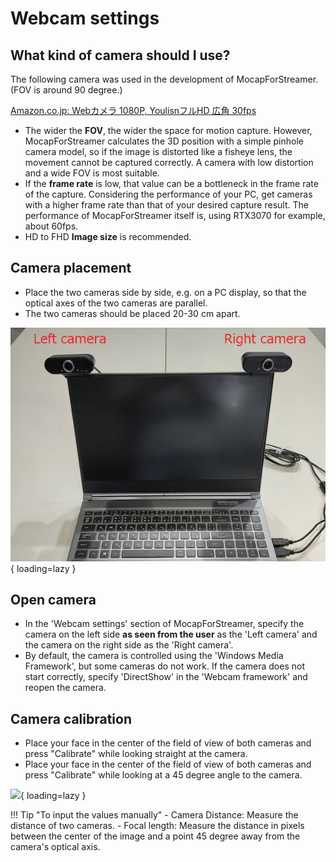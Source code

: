 # Webcam settings

## What kind of camera should I use?

The following camera was used in the development of MocapForStreamer. (FOV is around 90 degree.)

[Amazon.co.jp: Webカメラ 1080P, YoulisnフルHD 広角 30fps](https://www.amazon.co.jp/Web%E3%82%AB%E3%83%A1%E3%83%A9-Youlisn%E3%83%95%E3%83%ABHD-%E3%82%A6%E3%82%A7%E3%83%96%E3%82%AB%E3%83%A1%E3%83%A9-zoom%E5%AF%BE%E5%BF%9C-%E3%83%A1%E3%83%BC%E3%82%AB%E3%83%BC%E4%BF%9D%E8%A8%BC/dp/B08CBV2PK9)
    

- The wider the **FOV**, the wider the space for motion capture. However, MocapForStreamer calculates the 3D position with a simple pinhole camera model, so if the image is distorted like a fisheye lens, the movement cannot be captured correctly. A camera with low distortion and a wide FOV is most suitable.
- If the **frame rate** is low, that value can be a bottleneck in the frame rate of the capture. Considering the performance of your PC, get cameras with a higher frame rate than that of your desired capture result. The performance of MocapForStreamer itself is, using RTX3070 for example, about 60fps.  
- HD to FHD **Image size** is recommended. 

## Camera placement

- Place the two cameras side by side, e.g. on a PC display, so that the optical axes of the two cameras are parallel.
- The two cameras should be placed 20-30 cm apart.

![](images/camera-placement.png){ loading=lazy }

## Open camera 

- In the 'Webcam settings' section of MocapForStreamer, specify the camera on the left side **as seen from the user** as the 'Left camera' and the camera on the right side as the 'Right camera'.
- By default, the camera is controlled using the 'Windows Media Framework', but some cameras do not work. If the camera does not start correctly, specify 'DirectShow' in the 'Webcam framework' and reopen the camera.

## Camera calibration

- Place your face in the center of the field of view of both cameras and press "Calibrate" while looking straight at the camera.
- Place your face in the center of the field of view of both cameras and press "Calibrate" while looking at a 45 degree angle to the camera.

![](images/camera-calibration.gif){ loading=lazy }

!!! Tip "To input the values manually"
    - Camera Distance: Measure the distance of two cameras.
    - Focal length: Measure the distance in pixels between the center of the image and a point 45 degree away from the camera's optical axis.